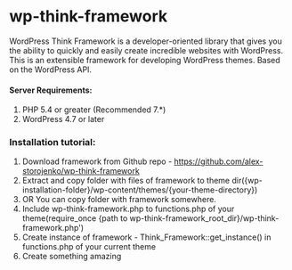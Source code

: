 # wp-think-framework

WordPress Think Framework is a developer-oriented library that gives you the ability to quickly and easily create incredible websites with WordPress. This is an extensible framework for developing WordPress themes. Based on the WordPress API.

#### Server Requirements:

1. PHP 5.4 or greater (Recommended 7.*)
2. WordPress 4.7 or later

### Installation tutorial:

1. Download framework from Github repo - https://github.com/alex-storojenko/wp-think-framework
2. Extract and copy folder with files of framework to theme dir({wp-installation-folder}/wp-content/themes/{your-theme-directory})
3. OR You can copy folder with framework somewhere.
4. Include wp-think-framework.php to functions.php of your theme(require_once {path to wp-think-framework_root_dir}/wp-think-framework.php')
5. Create instance of framework - Think_Framework::get_instance() in functions.php of your current theme
6. Create something amazing
